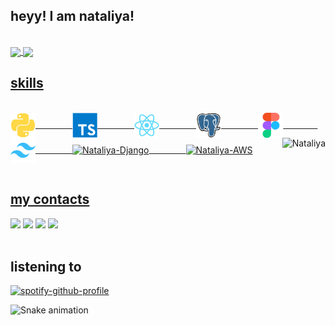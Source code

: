 ## heyy! I am nataliya! 
</br>

 <div>
  <a href="https://github.com/nataliya-a">
   <img align="center" height="170" src="https://github-readme-stats.vercel.app/api/top-langs/?username=nataliya-a&layout=compact&langs_count=16&theme=dracula"/>
  <img align="center" src="https://github-readme-stats.vercel.app/api?username=nataliya-a&show_icons=true&theme=dracula&include_all_commits=true&count_private=true&hide=issues"/>
</div>
 
 ## skills
<div style="display: inline_block"><br>
  <img height="40" align="center" alt="Nataliya" height="30" width="40" src="https://raw.githubusercontent.com/devicons/devicon/master/icons/python/python-plain.svg">
 &nbsp;&nbsp;&nbsp;&nbsp;&nbsp;&nbsp;&nbsp;&nbsp;&nbsp;&nbsp;&nbsp;&nbsp;&nbsp;
  <img height="40" align="center" alt="Nataliya-TS" height="30" width="40" src="https://raw.githubusercontent.com/devicons/devicon/master/icons/typescript/typescript-plain.svg">
 &nbsp;&nbsp;&nbsp;&nbsp;&nbsp;&nbsp;&nbsp;&nbsp;&nbsp;&nbsp;&nbsp;&nbsp;&nbsp;
  <img height="40" align="center" alt="Nataliya-React" height="30" width="40" src="https://raw.githubusercontent.com/devicons/devicon/master/icons/react/react-original.svg">
 &nbsp;&nbsp;&nbsp;&nbsp;&nbsp;&nbsp;&nbsp;&nbsp;&nbsp;&nbsp;&nbsp;&nbsp;&nbsp;
  <img height="40" align="center" alt="Nataliya-SQL" height="30" width="40" src="https://raw.githubusercontent.com/devicons/devicon/master/icons/postgresql/postgresql-original.svg">
 &nbsp;&nbsp;&nbsp;&nbsp;&nbsp;&nbsp;&nbsp;&nbsp;&nbsp;&nbsp;&nbsp;&nbsp;&nbsp;
  <img height="40" align="center" alt="Nataliya-Figma" height="30" width="40" src="https://raw.githubusercontent.com/devicons/devicon/master/icons/figma/figma-original.svg">
 &nbsp;&nbsp;&nbsp;&nbsp;&nbsp;&nbsp;&nbsp;&nbsp;&nbsp;&nbsp;&nbsp;&nbsp;&nbsp;
  <img height="40" align="center" alt="Nataliya-TW" height="30" width="40" src="https://raw.githubusercontent.com/devicons/devicon/master/icons/tailwindcss/tailwindcss-original.svg">
 &nbsp;&nbsp;&nbsp;&nbsp;&nbsp;&nbsp;&nbsp;&nbsp;&nbsp;&nbsp;&nbsp;&nbsp;&nbsp;
  <img height="40" align="center" alt="Nataliya-Django" height="30" width="40" src="https://cdn.jsdelivr.net/gh/devicons/devicon@latest/icons/django/django-plain.svg">
 &nbsp;&nbsp;&nbsp;&nbsp;&nbsp;&nbsp;&nbsp;&nbsp;&nbsp;&nbsp;&nbsp;&nbsp;&nbsp;
  <img height="40" align="center" alt="Nataliya-AWS" height="30" width="40" src="https://cdn.jsdelivr.net/gh/devicons/devicon@latest/icons/amazonwebservices/amazonwebservices-plain-wordmark.svg">
  <img align="right" height="180em" alt="Nataliya" src="https://media.giphy.com/media/l44Qqz6gO6JiVV3pu/giphy.gif">
</div>
</br>

## my contacts
<div> 
  <a href="https://www.linkedin.com/in/nataliyakarmarkar" target="_blank"><img src="https://img.shields.io/badge/-LinkedIn-%230077B5?style=for-the-badge&logo=linkedin&logoColor=white" target="_blank"></a> 
  <a href="https://instagram.com/nataliyakarmarkar" target="_blank"><img src="https://img.shields.io/badge/-Instagram-%23E4405F?style=for-the-badge&logo=instagram&logoColor=white" target="_blank"></a>
  <a href = "mailto: nataliyakarmarkar@gmail.com"><img src="https://img.shields.io/badge/-Gmail-%23333?style=for-the-badge&logo=gmail&logoColor=white" target="_blank"></a>
  <a href="https://open.spotify.com/user/urrpvw1e98z4rw5vhtsxbclqt" target="_blank"><img src="https://img.shields.io/badge/Spotify-1ED760?&style=for-the-badge&logo=spotify&logoColor=white" target="_blank"></a>
 </br>
</br>

## listening to

[![spotify-github-profile](https://spotify-github-profile.vercel.app/api/view?uid=urrpvw1e98z4rw5vhtsxbclqt&cover_image=true&theme=natemoo-re&show_offline=false&background_color=121212&interchange=false&bar_color=53b14f&bar_color_cover=false)](https://github.com/kittinan/spotify-github-profile)

  ![Snake animation](https://github.com/eagrundy/eagrundy/blob/output/github-contribution-grid-snake-dark.svg?palette=github-dark)
 
</div>
